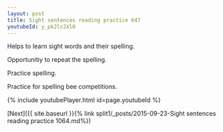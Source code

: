 ```yaml
---
layout: post
title: Sight sentences reading practice 647
youtubeId: y_pk2lc2Xl0
---
```

 
 
Helps to learn sight words and their spelling.

Opportunitiy to repeat the spelling. 

Practice spelling. 
 
Practice for spelling bee competitions. 
 
{% include youtubePlayer.html id=page.youtubeId %}
 
 

[Next]({{ site.baseurl }}{% link  split1/_posts/2015-09-23-Sight sentences reading practice 1064.md%})
 
